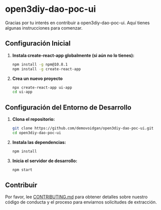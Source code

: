 # open3diy-dao-poc-ui

Gracias por tu interés en contribuir a open3diy-dao-poc-ui. Aquí tienes algunas instrucciones para comenzar.

## Configuración Inicial


1. **Instala create-react-app globalmente (si aún no lo tienes):**

   ```bash
   npm install -g npm@10.8.1
   npm install -g create-react-app
   ```

2. **Crea un nuevo proyecto**

   ```bash
   npx create-react-app ui-app
   cd ui-app
   ```

## Configuración del Entorno de Desarrollo

1. **Clona el repositorio:**

    ```bash
    git clone https://github.com/demovoidgan/open3diy-dao-poc-ui.git
    cd open3diy-dao-poc-ui
    ```

2. **Instala las dependencias:**

    ```bash
    npm install
    ```

3. **Inicia el servidor de desarrollo:**

    ```bash
    npm start
    ``` 

## Contribuir

Por favor, lee [CONTRIBUTING.md](CONTRIBUTING.md) para obtener detalles sobre nuestro código de conducta y el proceso para enviarnos solicitudes de extracción.

